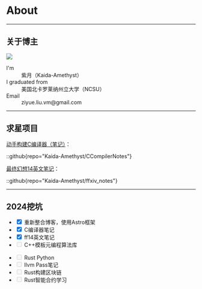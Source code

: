 # About

<hr class="w-4/5 h-1 mx-auto my-8 bg-gray-700 border-0 rounded">

## 关于博主

<div class="flex">
  <div class="flex-1 p-2">
    <img src="https://blogimgs-1309485105.cos.ap-nanjing.myqcloud.com/Gallery/diploma.png"/>
  </div>
  <div class="flex-1 p-2">
    <dl class="max-w-md text-gray-900 divide-y divide-gray-200 dark:text-white dark:divide-gray-700">
        <div class="flex flex-col py-3">
            <dt class="mb-1 text-gray-500 md:text-lg dark:text-gray-400">I'm</dt>
            <dd class="text-lg font-semibold">紫月（Kaida-Amethyst）</dd>
        </div>
        <div class="flex flex-col py-3">
            <dt class="mb-1 text-gray-500 md:text-lg dark:text-gray-400">I graduated from</dt>
            <dd class="text-lg font-semibold">美国北卡罗莱纳州立大学（NCSU）</dd>
        </div>
        <div class="flex flex-col pb-3">
            <dt class="mb-1 text-gray-500 md:text-lg dark:text-gray-400">Email</dt>
            <dd class="text-lg font-semibold">ziyue.liu.vm@gmail.com</dd>
        </div>
    </dl>
  </div>
</div>

<hr class="w-4/5 h-1 mx-auto my-8 bg-gray-700 border-0 rounded">

## 求星项目

[动手构建C编译器（笔记）](https://c-compiler-notes.ziyue.cafe)：

::github{repo="Kaida-Amethyst/CCompilerNotes"}

[最终幻想14英文笔记](https://ffxiv.ziyue.cafe)：

::github{repo="Kaida-Amethyst/ffxiv_notes"}


<hr class="w-4/5 h-1 mx-auto my-8 bg-gray-700 border-0 rounded">

## 2024挖坑

<div class="flex">
  <div class="flex-1 p-6">
    <ul class="text-sm font-medium text-gray-900 bg-white border border-gray-200 rounded-lg dark:bg-gray-700 dark:border-gray-600 dark:text-white">
        <li class="w-full border-b border-gray-200 rounded-t-lg dark:border-gray-600">
            <div class="flex items-center ps-3">
                <input checked type="checkbox" class="w-4 h-4 text-blue-600 bg-gray-100 border-gray-300 rounded focus:ring-blue-500 dark:focus:ring-blue-600 dark:ring-offset-gray-700 dark:focus:ring-offset-gray-700 focus:ring-2 dark:bg-gray-600 dark:border-gray-500">
                <label class="w-full py-3 ms-2 text-sm font-medium text-gray-900 dark:text-gray-300">重新整合博客，使用Astro框架</label>
            </div>
        </li>
        <li class="w-full border-b border-gray-200 rounded-t-lg dark:border-gray-600">
            <div class="flex items-center ps-3">
                <input checked type="checkbox" class="w-4 h-4 text-blue-600 bg-gray-100 border-gray-300 rounded focus:ring-blue-500 dark:focus:ring-blue-600 dark:ring-offset-gray-700 dark:focus:ring-offset-gray-700 focus:ring-2 dark:bg-gray-600 dark:border-gray-500">
                <label class="w-full py-3 ms-2 text-sm font-medium text-gray-900 dark:text-gray-300">C编译器笔记</label>
            </div>
        </li>
        <li class="w-full border-b border-gray-200 rounded-t-lg dark:border-gray-600">
            <div class="flex items-center ps-3">
                <input checked type="checkbox" class="w-4 h-4 text-blue-600 bg-gray-100 border-gray-300 rounded focus:ring-blue-500 dark:focus:ring-blue-600 dark:ring-offset-gray-700 dark:focus:ring-offset-gray-700 focus:ring-2 dark:bg-gray-600 dark:border-gray-500">
                <label class="w-full py-3 ms-2 text-sm font-medium text-gray-900 dark:text-gray-300">ff14英文笔记</label>
            </div>
        </li>
        <li class="w-full border-b border-gray-200 rounded-t-lg dark:border-gray-600">
            <div class="flex items-center ps-3">
                <input disabled type="checkbox"  class="w-4 h-4 text-blue-600 bg-gray-100 border-gray-300 rounded focus:ring-blue-500 dark:focus:ring-blue-600 dark:ring-offset-gray-700 dark:focus:ring-offset-gray-700 focus:ring-2 dark:bg-gray-600 dark:border-gray-500">
                <label class="w-full py-3 ms-2 text-sm font-medium text-gray-900 dark:text-gray-300">C++模板元编程算法库</label>
            </div>
        </li>
    </ul>
  </div>
  <div class="flex-1 p-6">
    <ul class="text-sm font-medium text-gray-900 bg-white border border-gray-200 rounded-lg dark:bg-gray-700 dark:border-gray-600 dark:text-white">
        <li class="w-full border-b border-gray-200 rounded-t-lg dark:border-gray-600">
            <div class="flex items-center ps-3">
                <input disabled type="checkbox" class="w-4 h-4 text-blue-600 bg-gray-100 border-gray-300 rounded focus:ring-blue-500 dark:focus:ring-blue-600 dark:ring-offset-gray-700 dark:focus:ring-offset-gray-700 focus:ring-2 dark:bg-gray-600 dark:border-gray-500">
                <label class="w-full py-3 ms-2 text-sm font-medium text-gray-900 dark:text-gray-300">Rust Python</label>
            </div>
        </li>
        <li class="w-full border-b border-gray-200 rounded-t-lg dark:border-gray-600">
            <div class="flex items-center ps-3">
                <input disabled type="checkbox" class="w-4 h-4 text-blue-600 bg-gray-100 border-gray-300 rounded focus:ring-blue-500 dark:focus:ring-blue-600 dark:ring-offset-gray-700 dark:focus:ring-offset-gray-700 focus:ring-2 dark:bg-gray-600 dark:border-gray-500">
                <label class="w-full py-3 ms-2 text-sm font-medium text-gray-900 dark:text-gray-300">llvm Pass笔记</label>
            </div>
        </li>
        <li class="w-full border-b border-gray-200 rounded-t-lg dark:border-gray-600">
            <div class="flex items-center ps-3">
                <input disabled type="checkbox" class="w-4 h-4 text-blue-600 bg-gray-100 border-gray-300 rounded focus:ring-blue-500 dark:focus:ring-blue-600 dark:ring-offset-gray-700 dark:focus:ring-offset-gray-700 focus:ring-2 dark:bg-gray-600 dark:border-gray-500">
                <label class="w-full py-3 ms-2 text-sm font-medium text-gray-900 dark:text-gray-300">Rust构建区块链</label>
            </div>
        </li>
        <li class="w-full border-b border-gray-200 rounded-t-lg dark:border-gray-600">
            <div class="flex items-center ps-3">
                <input disabled type="checkbox" class="w-4 h-4 text-blue-600 bg-gray-100 border-gray-300 rounded focus:ring-blue-500 dark:focus:ring-blue-600 dark:ring-offset-gray-700 dark:focus:ring-offset-gray-700 focus:ring-2 dark:bg-gray-600 dark:border-gray-500">
                <label class="w-full py-3 ms-2 text-sm font-medium text-gray-900 dark:text-gray-300">Rust智能合约学习</label>
            </div>
        </li>
    </ul>
  </div>
</div>

